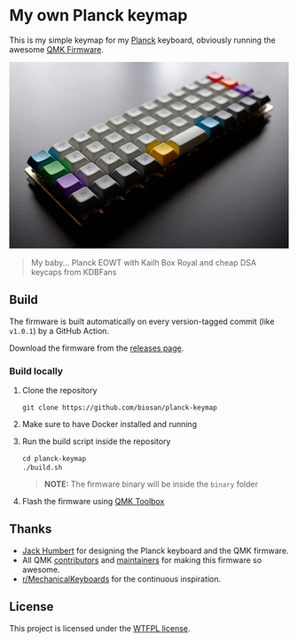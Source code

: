 # My own Planck keymap

This is my simple keymap for my [Planck](https://olkb.com/planck) keyboard, obviously running the awesome [QMK Firmware](https://qmk.fm).

![My baby... Planck EOWT with Kailh Box Royal and cheap DSA keycaps from KDBFans](./planck.jpg)

> My baby... Planck EOWT with Kailh Box Royal and cheap DSA keycaps from KDBFans


## Build

The firmware is built automatically on every version-tagged commit (like `v1.0.1`) by a GitHub Action.

Download the firmware from the [releases page](https://github.com/biosan/planck-keymap/releases).


### Build locally

1. Clone the repository
    ```
    git clone https://github.com/biosan/planck-keymap
    ```

2. Make sure to have Docker installed and running

3. Run the build script inside the repository
    ```
    cd planck-keymap
    ./build.sh
    ```
    > **NOTE:** The firmware binary will be inside the `binary` folder

4. Flash the firmware using [QMK Toolbox](https://qmk.fm/toolbox)


## Thanks

- [Jack Humbert](https://jackhumbert.com) for designing the Planck keyboard and the QMK firmware.
- All QMK [contributors](https://github.com/qmk/qmk_firmware/graphs/contributors) and [maintainers](https://github.com/qmk/qmk_firmware#maintainers) for making this firmware so awesome.
- [r/MechanicalKeyboards](https://www.reddit.com/r/MechanicalKeyboards) for the continuous inspiration.


## License

This project is licensed under the [WTFPL license](https://choosealicense.com/licenses/wtfpl).

